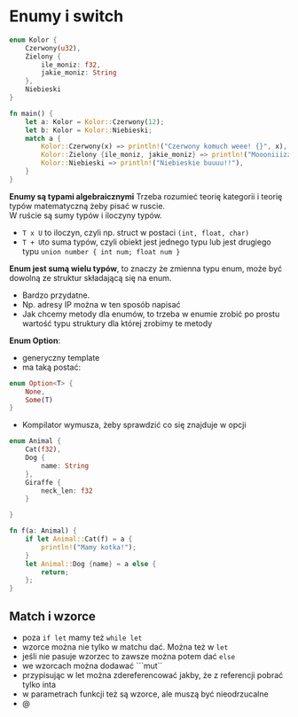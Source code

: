 # Enumy i switch

```rs
enum Kolor {
    Czerwony(u32),
    Zielony {
        ile_moniz: f32,
        jakie_moniz: String
    },
    Niebieski
}

fn main() {
    let a: Kolor = Kolor::Czerwony(12);
    let b: Kolor = Kolor::Niebieski;
    match a {
        Kolor::Czerwony(x) => println!("Czerwony komuch weee! {}", x),
        Kolor::Zielony {ile_moniz, jakie_moniz} => println!("Moooniiizzz"),
        Kolor::Niebieski => println!("Niebieskie buuuu!!"), 
    }
}
```

**Enumy są typami algebraicznymi**
Trzeba rozumieć teorię kategorii i teorię typów matematyczną żeby pisać w ruscie.  
W ruście są sumy typów i iloczyny typów.  
- ```T x U``` to iloczyn, czyli np. struct w postaci ```(int, float, char)```
- ```T + U```to suma typów, czyli obiekt jest jednego typu lub jest drugiego typu ```union number { int num; float num }```

**Enum jest sumą wielu typów**, to znaczy że zmienna typu enum, może być dowolną ze struktur składającą się na enum.
- Bardzo przydatne.
- Np. adresy IP można w ten sposób napisać
- Jak chcemy metody dla enumów, to trzeba w enumie zrobić po prostu wartość typu struktury dla której zrobimy te metody


**Enum Option<T>**:
- generyczny template
- ma taką postać:
```rs
enum Option<T> {
    None,
    Some(T)
}
```
- Kompilator wymusza, żeby sprawdzić co się znajduje w opcji

```rs
enum Animal {
    Cat(f32),
    Dog {
        name: String
    },
    Giraffe {
        neck_len: f32
    }

}

fn f(a: Animal) {
    if let Animal::Cat(f) = a {
        println!("Mamy kotka!");
    }
    let Animal::Dog {name} = a else {
        return;
    };
}
```

## Match i wzorce

- poza ```if let``` mamy też ```while let```
- wzorce można nie tylko w matchu dać. Można też w ```let```
- jeśli nie pasuje wzorzec to zawsze można potem dać ```else```
- we wzorcach można dodawać ```mut``
- przypisując w let można zdereferencować jakby, że z referencji pobrać tylko inta
- w parametrach funkcji też są wzorce, ale muszą być nieodrzucalne
- @ 